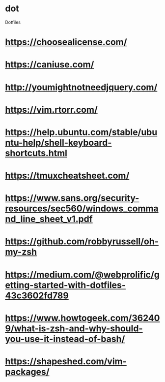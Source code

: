 # dot
Dotfiles

# https://choosealicense.com/
# https://caniuse.com/
# http://youmightnotneedjquery.com/
# https://vim.rtorr.com/
# https://help.ubuntu.com/stable/ubuntu-help/shell-keyboard-shortcuts.html
# https://tmuxcheatsheet.com/
# https://www.sans.org/security-resources/sec560/windows_command_line_sheet_v1.pdf
# https://github.com/robbyrussell/oh-my-zsh
# https://medium.com/@webprolific/getting-started-with-dotfiles-43c3602fd789
# https://www.howtogeek.com/362409/what-is-zsh-and-why-should-you-use-it-instead-of-bash/
# https://shapeshed.com/vim-packages/

